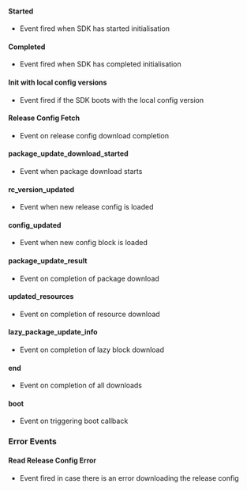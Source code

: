 #### **Started**
- Event fired when SDK has started initialisation

#### **Completed**
- Event fired when SDK has completed initialisation

#### **Init with local config versions**
- Event fired if the SDK boots with the local config version

#### **Release Config Fetch**
- Event on release config download completion

#### **package_update_download_started**
- Event when package download starts

#### **rc_version_updated**
- Event when new release config is loaded

#### **config_updated**
- Event when new config block is loaded

#### **package_update_result**
- Event on completion of package download

#### **updated_resources**
- Event on completion of resource download

#### **lazy_package_update_info**
- Event on completion of lazy block download

#### **end**
- Event on completion of all downloads

#### **boot**
- Event on triggering boot callback

### Error Events
#### **Read Release Config Error**
- Event fired in case there is an error downloading the release config

